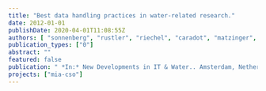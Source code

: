 ```yaml
---
title: "Best data handling practices in water-related research."
date: 2012-01-01
publishDate: 2020-04-01T11:08:55Z
authors: [ "sonnenberg", "rustler", "riechel", "caradot", "matzinger", "rouault" ]
publication_types: ["0"]
abstract: ""
featured: false
publication: " *In:* New Developments in IT & Water.. Amsterdam, Netherlands. 4-6 November 2012"
projects: ["mia-cso"]
---
```


